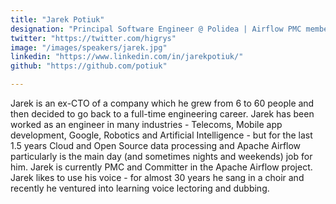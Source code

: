 ```yaml
---
title: "Jarek Potiuk"
designation: "Principal Software Engineer @ Polidea | Airflow PMC member & committer"
twitter: "https://twitter.com/higrys"
image: "/images/speakers/jarek.jpg"
linkedin: "https://www.linkedin.com/in/jarekpotiuk/"
github: "https://github.com/potiuk"

---
```


Jarek is an ex-CTO of a company which he grew from 6 to 60 people and then decided to go back to a full-time engineering career. Jarek has been worked as an engineer in many industries - Telecoms, Mobile app development, Google, Robotics and Artificial Intelligence - but for the last 1.5 years Cloud and Open Source data processing and Apache Airflow particularly is the main day (and sometimes nights and weekends) job for him. Jarek is currently PMC and Committer in the Apache Airflow project. Jarek likes to use his voice - for almost 30 years he sang in a choir and recently he ventured into learning voice lectoring and dubbing.
